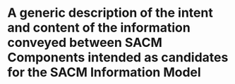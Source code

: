 # A generic description of the intent and content of the information conveyed between SACM Components intended as candidates for the SACM Information Model
